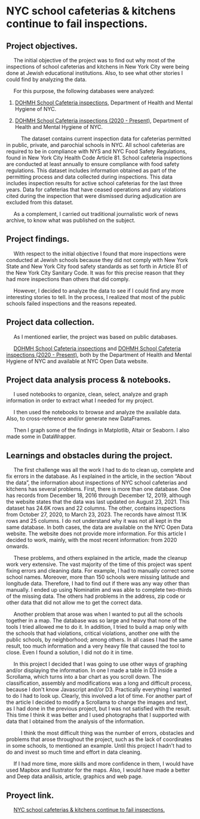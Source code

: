 # **NYC school cafeterias & kitchens continue to fail inspections.**
  
## **Project objectives.**
&nbsp;&nbsp;&nbsp;&nbsp;&nbsp;The initial objective of the project was to find out why most of the inspections of school cafeterias and kitchens in New York City were being done at Jewish educational institutions. Also, to see what other stories I could find by analyzing the data.

&nbsp;&nbsp;&nbsp;&nbsp;&nbsp;For this purpose, the following databases were analyzed: 
1. [DOHMH School Cafeteria inspections](https://data.cityofnewyork.us/Health/DOHMH-School-Cafeteria-inspections/9hxz-c2kj), Department of Health and Mental Hygiene of NYC.

2. [DOHMH School Cafeteria inspections (2020 - Present)](https://data.cityofnewyork.us/widgets/5ery-qagt?mobile_redirect=true), Department of Health and Mental Hygiene of NYC.

&nbsp;&nbsp;&nbsp;&nbsp;&nbsp;&nbsp;&nbsp;&nbsp;&nbsp;&nbsp;The dataset contains current inspection data for cafeterias permitted in public, private, and parochial schools in NYC. All school cafeterias are required to be in compliance with NYS and NYC Food Safety Regulations, found in New York City Health Code Article 81. School cafeteria inspections are conducted at least annually to ensure compliance with food safety regulations. This dataset includes information obtained as part of the permitting process and data collected during inspections. This data includes inspection results for active school cafeterias for the last three years. Data for cafeterias that have ceased operations and any violations cited during the inspection that were dismissed during adjudication are excluded from this dataset.

&nbsp;&nbsp;&nbsp;&nbsp;&nbsp;As a complement, I carried out traditional journalistic work of news archive, to know what was published on the subject.

## **Project findings.**
&nbsp;&nbsp;&nbsp;&nbsp;&nbsp;With respect to the initial objective I found that more inspections were conducted at Jewish schools because they did not comply with New York State and New York City food safety standards as set forth in Article 81 of the New York City Sanitary Code. It was for this precise reason that they had more inspections than others that did comply. 

&nbsp;&nbsp;&nbsp;&nbsp;&nbsp;However, I decided to analyze the data to see if I could find any more interesting stories to tell. In the process, I realized that most of the public schools failed inspections and the reasons repeated.

## **Project data collection.**
&nbsp;&nbsp;&nbsp;&nbsp;&nbsp;As I mentioned earlier, the project was based on public databases.

&nbsp;&nbsp;&nbsp;&nbsp;&nbsp;[DOHMH School Cafeteria inspections](https://data.cityofnewyork.us/Health/DOHMH-School-Cafeteria-inspections/9hxz-c2kj) and [DOHMH School Cafeteria inspections (2020 - Present)](https://data.cityofnewyork.us/widgets/5ery-qagt?mobile_redirect=true), both by the Department of Health and Mental Hygiene of NYC and available at NYC Open Data website.

## **Project data analysis process & notebooks.**
&nbsp;&nbsp;&nbsp;&nbsp;&nbsp;I used notebooks to organize, clean, select, analyze and graph information in order to extract what I needed for my project.

&nbsp;&nbsp;&nbsp;&nbsp;&nbsp;I then used the notebooks to browse and analyze the available data. Also, to cross-reference and/or generate new DataFrames.

&nbsp;&nbsp;&nbsp;&nbsp;&nbsp;Then I graph some of the findings in Matplotlib, Altair or Seaborn. I also made some in DataWrapper. 

## **Learnings and obstacles during the project.**

&nbsp;&nbsp;&nbsp;&nbsp;&nbsp;The first challenge was all the work I had to do to clean up, complete and fix errors in the database. As I explained in the article, in the section “About the data”, the information about inspections of NYC school cafeterias and kitchens has several problems. First, there is more than one database. One has records from December 18, 2016 through December 12, 2019, although the website states that the data was last updated on August 23, 2021. This dataset has 24.6K rows and 22 columns. The other, contains inspections from October 27, 2020, to March 23, 2023. The records have almost 11.1K rows and 25 columns. I do not understand why it was not all kept in the same database. In both cases, the data are available on the NYC Open Data website. The website does not provide more information. For this article I decided to work, mainly, with the most recent information: from 2020 onwards.

&nbsp;&nbsp;&nbsp;&nbsp;&nbsp;These problems, and others explained in the article, made the cleanup work very extensive. The vast majority of the time of this project was spent fixing errors and cleaning data. For example, I had to manually correct some school names. Moreover, more than 150 schools were missing latitude and longitude data. Therefore, I had to find out if there was any way other than manually. I ended up using Nominatim and was able to complete two-thirds of the missing data. The others had problems in the address, zip code or other data that did not allow me to get the correct data.

&nbsp;&nbsp;&nbsp;&nbsp;&nbsp;Another problem that arose was when I wanted to put all the schools together in a map. The database was so large and heavy that none of the tools I tried allowed me to do it. In addition, I tried to build a map only with the schools that had violations, critical violations, another one with the public schools, by neighborhood; among others. In all cases I had the same result, too much information and a very heavy file that caused the tool to close. Even I found a solution, I did not do it in time.

&nbsp;&nbsp;&nbsp;&nbsp;&nbsp;In this project I decided that I was going to use other ways of graphing and/or displaying the information. In one I made a table in D3 inside a Scrollama, which turns into a bar chart as you scroll down. The classification, assembly and modifications was a long and difficult process, because I don't know Javascript and/or D3. Practically everything I wanted to do I had to look up. Clearly, this involved a lot of time. For another part of the article I decided to modify a Scrollama to change the images and text, as I had done in the previous project, but I was not satisfied with the result. This time I think it was better and I used photographs that I supported with data that I obtained from the analysis of the information.

&nbsp;&nbsp;&nbsp;&nbsp;&nbsp;&nbsp;&nbsp;&nbsp;&nbsp;&nbsp;I think the most difficult thing was the number of errors, obstacles and problems that arose throughout the project, such as the lack of coordinates in some schools, to mentioned an example. Until this project I hadn't had to do and invest so much time and effort in data cleaning. 

&nbsp;&nbsp;&nbsp;&nbsp;&nbsp;If I had more time, more skills and more confidence in them, I would have used Mapbox and Ilustrator for the maps. Also, I would have made a better and Deep data análisis, article, graphics and web page.

## **Proyect link.**
&nbsp;&nbsp;&nbsp;&nbsp;&nbsp;[NYC school cafeterias & kitchens continue to fail inspections.](https://federicodt.github.io/nyc-schools-cafeterias-and-kitchens-inspections/)
